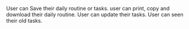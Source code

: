 User can Save their daily routine or tasks. 
user can print, copy and download their daily routine. 
User can update their tasks. 
User can seen their old tasks. 
